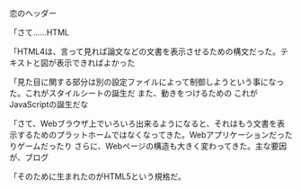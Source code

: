 恋のヘッダー

「さて……HTML

「HTML4は、言って見れば論文などの文書を表示させるための構文だった。テキストと図が表示できればよかった

「見た目に関する部分は別の設定ファイルによって制御しようという事になった。これがスタイルシートの誕生だ
また、動きをつけるための
これがJavaScriptの誕生だな


「さて、Webブラウザ上でいろいろ出来るようになると、それはもう文書を表示するためのプラットホームではなくなってきた。Webアプリケーションだったりゲームだったり
さらに、Webページの構造も大きく変わってきた。主な要因が、ブログ


「そのために生まれたのがHTML5という規格だ。